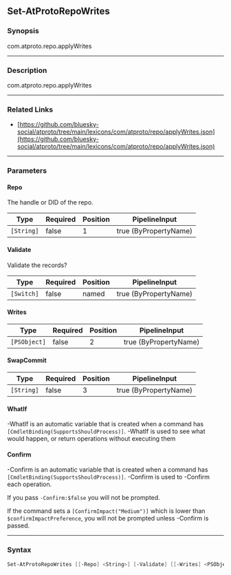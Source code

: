 Set-AtProtoRepoWrites
---------------------




### Synopsis
com.atproto.repo.applyWrites



---


### Description

com.atproto.repo.applyWrites



---


### Related Links
* [https://github.com/bluesky-social/atproto/tree/main/lexicons/com/atproto/repo/applyWrites.json](https://github.com/bluesky-social/atproto/tree/main/lexicons/com/atproto/repo/applyWrites.json)





---


### Parameters
#### **Repo**

The handle or DID of the repo.






|Type      |Required|Position|PipelineInput        |
|----------|--------|--------|---------------------|
|`[String]`|false   |1       |true (ByPropertyName)|



#### **Validate**

Validate the records?






|Type      |Required|Position|PipelineInput        |
|----------|--------|--------|---------------------|
|`[Switch]`|false   |named   |true (ByPropertyName)|



#### **Writes**




|Type        |Required|Position|PipelineInput        |
|------------|--------|--------|---------------------|
|`[PSObject]`|false   |2       |true (ByPropertyName)|



#### **SwapCommit**




|Type      |Required|Position|PipelineInput        |
|----------|--------|--------|---------------------|
|`[String]`|false   |3       |true (ByPropertyName)|



#### **WhatIf**
-WhatIf is an automatic variable that is created when a command has ```[CmdletBinding(SupportsShouldProcess)]```.
-WhatIf is used to see what would happen, or return operations without executing them
#### **Confirm**
-Confirm is an automatic variable that is created when a command has ```[CmdletBinding(SupportsShouldProcess)]```.
-Confirm is used to -Confirm each operation.

If you pass ```-Confirm:$false``` you will not be prompted.


If the command sets a ```[ConfirmImpact("Medium")]``` which is lower than ```$confirmImpactPreference```, you will not be prompted unless -Confirm is passed.



---


### Syntax
```PowerShell
Set-AtProtoRepoWrites [[-Repo] <String>] [-Validate] [[-Writes] <PSObject>] [[-SwapCommit] <String>] [-WhatIf] [-Confirm] [<CommonParameters>]
```
